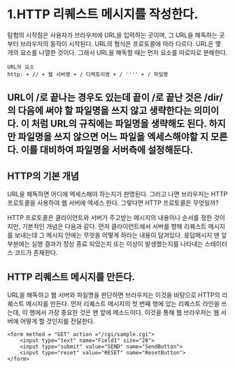 # 1.HTTP 리퀘스트 메시지를 작성한다.
탐험의 시작점은 사용자가 브라우저에 URL을 입력하는 곳이며, 그 URL을 해독하는 곳부터 브라우저의 동작이 시작된다.
URL의 형식은 프로토콜에 따라 다르다. URL은 몇 개의 요소를 나열한 것이다. 그래서 URL을 해독할 때는 먼저 요소를 따로따로 분해한다.
```
URL의 요소
http: + // + 웹 서버명 + / 디렉토리명 + / '''' + / 파일명
```
URL이 /로 끝나는 경우도 있는데 끝이 /로 끝난 것은 /dir/의 다음에 써야 할 파일명을 쓰지 않고 생략한다는 의미이다. 이 처럼 URL의 규칙에는 파일명을 생략해도 된다. 하지만 파일명을 쓰지 않으면 어느 파일을 엑세스해야할 지 모른다. 이를 대비하여 파일명을 서버측에 설정해둔다.
-----
## HTTP의 기본 개념
URL을 해독하면 어디에 엑세스해야 하는지가 판명된다. 그러고 나면 브라우저는 HTTP 프로토콜을 사용하여 웹 서버에 엑세스 한다. 그렇다면 HTTP 프로토콜은 무엇일까?

HTTP 프로토콜은 클라이언트와 서버가 주고받는 메시지의 내용이나 순서를 정한 것이지만, 기본적인 개념은 다음과 같다.
먼저 클라이언트에서 서버를 향해 리퀘스트 메시지를 보내는데 그 메시지 안에는 무엇을 어떻게 하라는 내용이 담겨있다.
응답메시지 맨 앞 부분에는 실행 결과가 정상 종료 되었는지 또는 이상이 발생했는지를 나타내는 스테이터스 코드가 존재한다.

## HTTP 리퀘스트 메시지를 만든다.
URL을 해독하고 웹 서버와 파일명을 판단하면 브라우저는 이것을 바탕으로 HTTP의 리퀘스트 메시지를 만든다. 먼저 리퀘스트 메시지의 첫 번째 행에 있는 리퀘스트 라인을 쓰는데, 이 행에서 가장 중요한 것은 맨 앞에 메소드이다. 이것을 통해 웹 브라우저는 웹 서버에 어떻게 할 것인지를 전달한다.

```http
<form method = "GET" action ="/cgi/sample.cgi">
    <input type="text" name="Field1" size="20">
    <input type="submit" value="SEND" name="SendButton">
    <input type="reset" value="RESET" name="ResetButton">
</form>
```